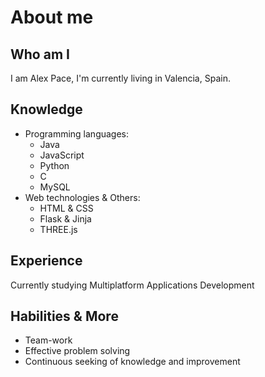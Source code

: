 # About me

## Who am I

I am Alex Pace, I'm currently living in Valencia, Spain. 

## Knowledge

- Programming languages:
  - Java
  - JavaScript
  - Python
  - C
  - MySQL
- Web technologies & Others:
  - HTML & CSS
  - Flask & Jinja
  - THREE.js

## Experience

Currently studying Multiplatform Applications Development

## Habilities & More

- Team-work
- Effective problem solving
- Continuous seeking of knowledge and improvement
